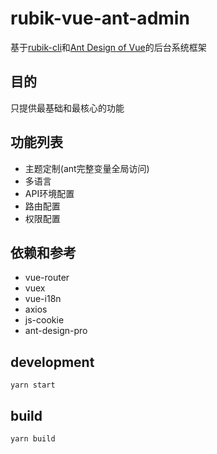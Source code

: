 # rubik-vue-ant-admin
基于[rubik-cli](https://github.com/rubikjs/rubik-cli)和[Ant Design of Vue](https://pro.ant.design/index-cn)的后台系统框架

## 目的
只提供最基础和最核心的功能

## 功能列表

- 主题定制(ant完整变量全局访问)
- 多语言
- API环境配置
- 路由配置
- 权限配置

## 依赖和参考

- vue-router
- vuex
- vue-i18n
- axios
- js-cookie
- ant-design-pro

## development
```
yarn start
```

## build
```
yarn build
```
